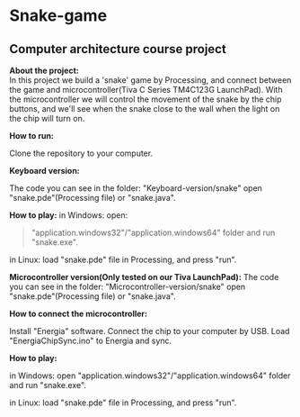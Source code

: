 # Snake-game


## **Computer architecture course project**

**About the project:**</br>
In this project we build a 'snake' game by Processing,
and connect between the game and microcontroller(Tiva C Series TM4C123G LaunchPad).
With the microcontroller we will control the movement of the snake by the chip buttons,
and we'll see when the snake close to the wall when the light on the chip will turn on.


**How to run:**

Clone the repository to your computer.

**Keyboard version:**

The code you can see in the folder:
"Keyboard-version/snake"
open "snake.pde"(Processing file)
or "snake.java".

**How to play:**
in Windows:
open:
>"application.windows32"/"application.windows64" 
folder
and run "snake.exe".

in Linux:
load "snake.pde" file in Processing, and press "run".

**Microcontroller version(Only tested on our Tiva LaunchPad):**
The code you can see in the folder:
"Microcontroller-version/snake"
open "snake.pde"(Processing file)
or "snake.java".

**How to connect the microcontroller:**

Install "Energia" software.
Connect the chip to your computer by USB.
Load "EnergiaChipSync.ino" to Energia and sync.

**How to play:**

in Windows:
open "application.windows32"/"application.windows64" folder
and run "snake.exe".

in Linux:
load "snake.pde" file in Processing, and press "run".